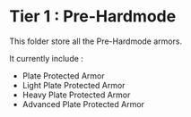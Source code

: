 # Tier 1 : Pre-Hardmode

This folder store all the Pre-Hardmode armors.

It currently include :
- Plate Protected Armor
- Light Plate Protected Armor
- Heavy Plate Protected Armor
- Advanced Plate Protected Armor
